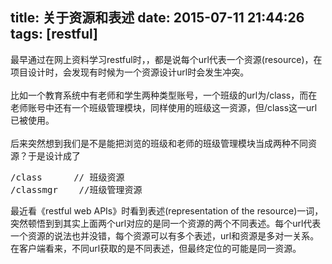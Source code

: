 title: 关于资源和表述
date: 2015-07-11 21:44:26
tags: [restful]
---
最早通过在网上资料学习restful时，，都是说每个url代表一个资源(resource)，在项目设计时，会发现有时候为一个资源设计url时会发生冲突。<br><br>
比如一个教育系统中有老师和学生两种类型账号，一个班级的url为/class，而在老师账号中还有一个班级管理模块，同样使用的班级这一资源，但/class这一url已被使用。<br><br>
后来突然想到我们是不是能把浏览的班级和老师的班级管理模块当成两种不同资源？于是设计成了
<pre>
/class		// 班级资源
/classmgr	 //班级管理资源
</pre>
最近看《restful web APIs》时看到表述(representation of the resource)一词，突然顿悟到到其实上面两个url对应的是同一个资源的两个不同表述。每个url代表一个资源的说法也并没错，每个资源可以有多个表述，url和资源是多对一关系。在客户端看来，不同url获取的是不同表述，但最终定位的可能是同一资源。

